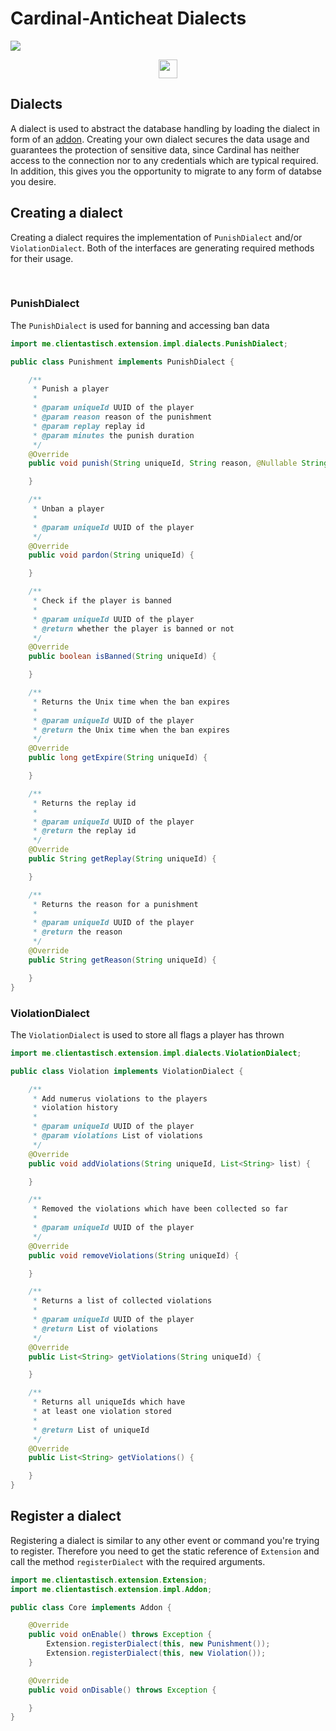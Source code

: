 
# Cardinal-Anticheat Dialects

<img
 src="http://cac.dodo1213.de/img/banner.png"
/>

<div
 align="center">
    <a
     href="https://link.lukasl.dev/cacdiscord">
        <img
            height="30" src="https://img.shields.io/discord/647922123192533022.svg?logo=discord&style=for-the-badge"
        />
    </a>
</div>

## Dialects

A dialect is used to abstract the database handling by loading the dialect in form of an [addon](https://github.com/Clientastisch/Cardinal-Anticheat/blob/master/ADDON.md). Creating your own dialect secures the data usage and guarantees the protection of sensitive data, since Cardinal has neither access to the connection nor to any credentials which are typical required. In addition, this gives you the opportunity to migrate to any form of databse you desire.

## Creating a dialect

Creating a dialect requires the implementation of `PunishDialect` and/or `ViolationDialect`. Both of the interfaces are generating required methods for their usage.

<br />

### PunishDialect

The `PunishDialect` is used for banning and accessing ban data

```java
import me.clientastisch.extension.impl.dialects.PunishDialect;

public class Punishment implements PunishDialect {

    /**
     * Punish a player
     *
     * @param uniqueId UUID of the player
     * @param reason reason of the punishment
     * @param replay replay id
     * @param minutes the punish duration
     */
    @Override
    public void punish(String uniqueId, String reason, @Nullable String replay, long minutes) {

    }

    /**
     * Unban a player
     *
     * @param uniqueId UUID of the player
     */
    @Override
    public void pardon(String uniqueId) {

    }

    /**
     * Check if the player is banned
     *
     * @param uniqueId UUID of the player
     * @return whether the player is banned or not
     */
    @Override
    public boolean isBanned(String uniqueId) {

    }

    /**
     * Returns the Unix time when the ban expires
     *
     * @param uniqueId UUID of the player
     * @return the Unix time when the ban expires
     */
    @Override
    public long getExpire(String uniqueId) {

    }

    /**
     * Returns the replay id
     *
     * @param uniqueId UUID of the player
     * @return the replay id
     */
    @Override
    public String getReplay(String uniqueId) {

    }

    /**
     * Returns the reason for a punishment
     *
     * @param uniqueId UUID of the player
     * @return the reason
     */
    @Override
    public String getReason(String uniqueId) {

    }
}

```

### ViolationDialect

The `ViolationDialect` is used to store all flags a player has thrown

```java
import me.clientastisch.extension.impl.dialects.ViolationDialect;

public class Violation implements ViolationDialect {

    /**
     * Add numerus violations to the players
     * violation history
     *
     * @param uniqueId UUID of the player
     * @param violations List of violations
     */
    @Override
    public void addViolations(String uniqueId, List<String> list) {

    }

    /**
     * Removed the violations which have been collected so far
     *
     * @param uniqueId UUID of the player
     */
    @Override
    public void removeViolations(String uniqueId) {

    }

    /**
     * Returns a list of collected violations
     *
     * @param uniqueId UUID of the player
     * @return List of violations
     */
    @Override
    public List<String> getViolations(String uniqueId) {

    }

    /**
     * Returns all uniqueIds which have
     * at least one violation stored
     *
     * @return List of uniqueId
     */
    @Override
    public List<String> getViolations() {

    }
}
```

## Register a dialect

Registering a dialect is similar to any other event or command you're trying to register. Therefore you need to get the static reference of `Extension` and call the method `registerDialect` with the required arguments.

```java
import me.clientastisch.extension.Extension;
import me.clientastisch.extension.impl.Addon;

public class Core implements Addon {

    @Override
    public void onEnable() throws Exception {
        Extension.registerDialect(this, new Punishment());
        Extension.registerDialect(this, new Violation());
    }

    @Override
    public void onDisable() throws Exception {

    }
}
